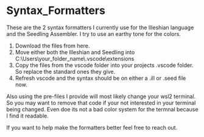 # Syntax_Formatters

These are the 2 syntax formatters I currently use for the Illeshian language and the Seedling Assembler. I try to use an earthy tone for the colors. 

1) Download the files from here.
2) Move either both the Illeshian and Seedling into C:\Users\your_folder_name\\.vscode\extensions
3) Copy the files from the vscode folder into your projects .vscode folder. So replace the standard ones they give.
4) Refresh vscode and the syntax should be on either a .ill or .seed file now.

Also using the pre-files I provide will most likely change your wsl2 terminal.
So you may want to remove that code if your not interested in your terminal being changed.
Even doe its not a bad color system for the termnal because I find it readable.

If you want to help make the formatters better feel free to reach out.
